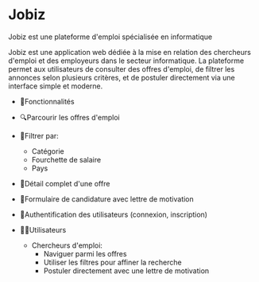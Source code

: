 # Jobiz 
Jobiz est une plateforme d'emploi spécialisée en informatique

Jobiz est une application web dédiée à la mise en relation des chercheurs d'emploi et des employeurs dans le secteur informatique. La plateforme permet aux utilisateurs de consulter des offres d'emploi, de filtrer les annonces selon plusieurs critères, et de postuler directement via une interface simple et moderne.

* 📌Fonctionnalités<br>
* 🔍Parcourir les offres d'emploi<br>
* 📁Filtrer par:<br>
    * Catégorie<br>
    * Fourchette de salaire<br>
    * Pays<br>
* 📄Détail complet d'une offre<br>
* 📝Formulaire de candidature avec lettre de motivation<br>
* 🔐Authentification des utilisateurs (connexion, inscription)<br>

* 🧑‍💻Utilisateurs<br>
    * Chercheurs d'emploi:<br>
        * Naviguer parmi les offres<br>
        * Utiliser les filtres pour affiner la recherche<br>
        * Postuler directement avec une lettre de motivation<br>


